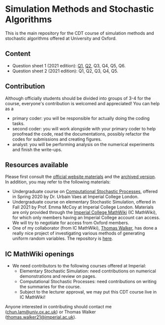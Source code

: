 # Simulation Methods and Stochastic Algorithms

This is the main repository for the CDT course of simulation methods and stochastic algorithms offered at University and Oxford. 

## Content

- Question sheet 1 (2021 edition): [Q1](https://github.com/Samuel-CHLam/Oxford_Simulation_Methods_and_Stochastic_Algorithms/blob/main/PS1_Q1.ipynb), [Q2](https://github.com/Samuel-CHLam/Oxford_Simulation_Methods_and_Stochastic_Algorithms/blob/main/PS1_Q2.ipynb), Q3, Q4, Q5, Q6.
- Question sheet 2 (2021 edition): Q1, Q2, Q3, Q4, Q5.

## Contribution

Although officially students should be divided into groups of 3-4 for the course, everyone's contribution is welcomed and appreciated! You can help as a 

- primary coder: you will be responsible for actually doing the coding tasks.
- second coder: you will work alongside with your primary coder to help proofread the code, read the documentations, possibly refactor the codes for submissions and creating figures.
- analyst: you will be performing analysis on the numerical experiments and finish the write-ups.

## Resources available
Please first consult the [official website materials](https://courses.maths.ox.ac.uk/course/view.php?id=755) and the [archived version](https://courses.maths.ox.ac.uk/course/view.php?id=287). In addition, you may refer to the following materials:

- Undergraduate course on [Computational Stochastic Processes](https://urbain.vaes.uk/teaching/2020-csp/), offered in Spring 2020 by Dr. Urbain Vaes at Imperial College London.
- Undergraduate course on elementary Stochastic Simulation, offered in Fall 2021 by Prof. Emma McCoy at Imperial College London. Materials are only provided through the [Imperial College MathWiki](https://imperialmathswiki.com/3rd_4th_pg_years/statistics/Stochastic_Simulation) (IC MathWiki), for which only members having an Imperial College account can access. We will try to negotiate for access from Oxford members.
- One of my collaborator (from IC MathWiki), [Thomas Walker](https://github.com/ThomasWalker1), has done a really nice project of investigating various methods of generating uniform random variables. The repository is [here](https://github.com/ThomasWalker1/PRNGs).

## IC MathWiki openings
- We need contributors to the following courses offered at Imperial:
    - Elementary Stochastic Simulation: need contributions on numerical demonstrations and review on pages.
    - Computational Stochastic Processes: need contributions on writing the summaries for the course.
    - Subject to the lecturer approval, we may put this CDT course live in IC MathWiki!

Anyone interested in contributing should contact me (chun.lam@univ.ox.ac.uk) or Thomas Walker (thomas.walker21@imperial.ac.uk).